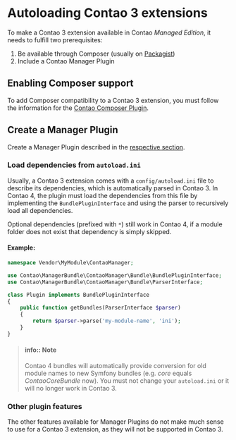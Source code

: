# Autoloading Contao 3 extensions

To make a Contao 3 extension available in Contao *Managed Edition*, it needs
to fulfill two prerequisites:

1. Be available through Composer (usually on [Packagist])
2. Include a Contao Manager Plugin


## Enabling Composer support

To add Composer compatibility to a Contao 3 extension, you must follow the
information for the [Contao Composer Plugin].


## Create a Manager Plugin

Create a Manager Plugin described in the [respective section](plugins.md).


### Load dependencies from `autoload.ini`

Usually, a Contao 3 extension comes with a `config/autoload.ini` file to 
describe its dependencies, which is automatically parsed in Contao 3.
In Contao 4, the plugin must load the dependencies from this file by 
implementing the `BundlePluginInterface` and using the parser to recursively 
load all dependencies.

Optional dependencies (prefixed with `*`) still work in Contao 4, if a module
folder does not exist that dependency is simply skipped.


#### Example:

```php
namespace Vendor\MyModule\ContaoManager;

use Contao\ManagerBundle\ContaoManager\Bundle\BundlePluginInterface;
use Contao\ManagerBundle\ContaoManager\Bundle\ParserInterface;

class Plugin implements BundlePluginInterface
{
    public function getBundles(ParserInterface $parser)
    {
        return $parser->parse('my-module-name', 'ini');
    }
}
```


> #### info:: Note
> Contao 4 bundles will automatically provide conversion for old module names
> to new Symfony bundles (e.g. *core* equals *ContaoCoreBundle* now).
> You must not change your `autoload.ini` or it will no longer work in Contao 3.


### Other plugin features

The other features available for Manager Plugins do not make much sense to use
for a Contao 3 extension, as they will not be supported in Contao 3.



[Packagist]: https://packagist.org
[Contao Composer Plugin]: https://github.com/contao-community-alliance/composer-plugin/blob/master/README.md
